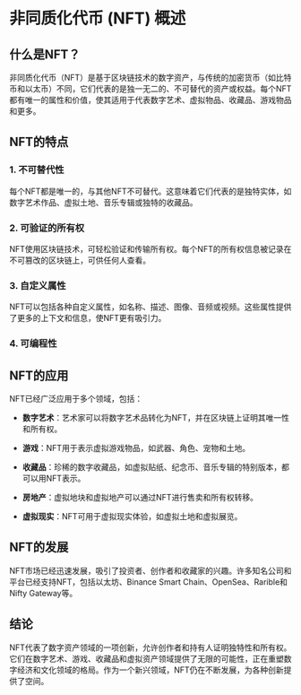 ﻿
# 非同质化代币 (NFT) 概述

## 什么是NFT？

非同质化代币（NFT）是基于区块链技术的数字资产，与传统的加密货币（如比特币和以太币）不同，它们代表的是独一无二的、不可替代的资产或权益。每个NFT都有唯一的属性和价值，使其适用于代表数字艺术、虚拟物品、收藏品、游戏物品和更多。

## NFT的特点

### 1. 不可替代性

每个NFT都是唯一的，与其他NFT不可替代。这意味着它们代表的是独特实体，如数字艺术作品、虚拟土地、音乐专辑或独特的收藏品。

### 2. 可验证的所有权

NFT使用区块链技术，可轻松验证和传输所有权。每个NFT的所有权信息被记录在不可篡改的区块链上，可供任何人查看。

### 3. 自定义属性

NFT可以包括各种自定义属性，如名称、描述、图像、音频或视频。这些属性提供了更多的上下文和信息，使NFT更有吸引力。

### 4. 可编程性

## NFT的应用

NFT已经广泛应用于多个领域，包括：

- **数字艺术**：艺术家可以将数字艺术品转化为NFT，并在区块链上证明其唯一性和所有权。

- **游戏**：NFT用于表示虚拟游戏物品，如武器、角色、宠物和土地。

- **收藏品**：珍稀的数字收藏品，如虚拟贴纸、纪念币、音乐专辑的特别版本，都可以用NFT表示。

- **房地产**：虚拟地块和虚拟地产可以通过NFT进行售卖和所有权转移。

- **虚拟现实**：NFT可用于虚拟现实体验，如虚拟土地和虚拟展览。

## NFT的发展

NFT市场已经迅速发展，吸引了投资者、创作者和收藏家的兴趣。许多知名公司和平台已经支持NFT，包括以太坊、Binance Smart Chain、OpenSea、Rarible和Nifty Gateway等。

## 结论

NFT代表了数字资产领域的一项创新，允许创作者和持有人证明独特性和所有权。它们在数字艺术、游戏、收藏品和虚拟资产领域提供了无限的可能性，正在重塑数字经济和文化领域的格局。作为一个新兴领域，NFT仍在不断发展，为各种创新提供了空间。
